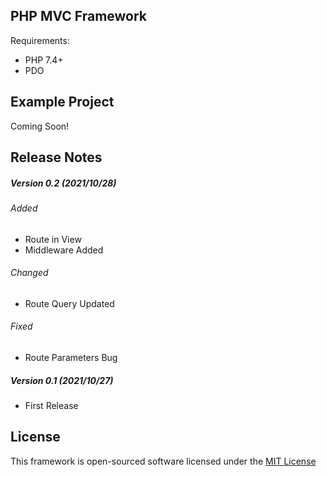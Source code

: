 ## PHP MVC Framework
Requirements:
- PHP 7.4+
- PDO

## Example Project
Coming Soon!

## Release Notes
##### Version 0.2 (2021/10/28)
###### Added
- Route in View
- Middleware Added

###### Changed
- Route Query Updated

###### Fixed
- Route Parameters Bug

##### Version 0.1 (2021/10/27)
- First Release

## License
This framework  is open-sourced software licensed under the [MIT License](https://opensource.org/licenses/MIT "MIT License")